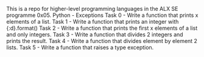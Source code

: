 This is a repo for higher-level programming languages in the ALX SE programme
0x05. Python - Exceptions
Task 0 - Write a function that prints x elements of a list.
Task 1 - Write a function that prints an integer with {:d}.format()
Task 2 - Write a function that prints the first x elements of a list and only integers.
Task 3 - Write a function that divides 2 integers and prints the result.
Task 4 - Write a function that divides element by element 2 lists.
Task 5 - Write a function that raises a type exception.
